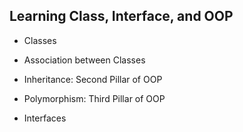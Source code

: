 ## Learning Class, Interface, and OOP

- Classes

- Association between Classes

- Inheritance: Second Pillar of OOP

- Polymorphism: Third Pillar of OOP

- Interfaces
